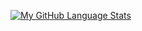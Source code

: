 <!---
- 👋 Hi, I’m @chyneyee
- 👀 I’m interested in ...
- 🌱 I’m currently learning ...
- 💞️ I’m looking to collaborate on ...
- 📫 How to reach me ...
--->

<!---
chyneyee/chyneyee is a ✨ special ✨ repository because its `README.md` (this file) appears on your GitHub profile.
You can click the Preview link to take a look at your changes.
--->

[![My GitHub Language Stats](https://github-readme-stats.vercel.app/api/top-langs/?username=chyneyee&langs_count=10&theme=tokyonight)]()

<!---[![GitHub stats](https://github-readme-stats.vercel.app/api?username=chyneyee)](https://github.com/chyneyee/github-readme-stats)--->
